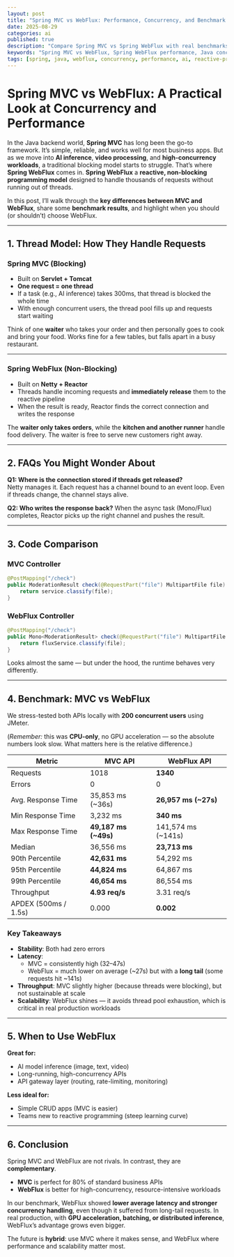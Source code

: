```yaml
---
layout: post
title: "Spring MVC vs WebFlux: Performance, Concurrency, and Benchmark Comparison"
date: 2025-08-29
categories: ai
published: true
description: "Compare Spring MVC vs Spring WebFlux with real benchmarks. Learn their performance, scalability, and best use cases for high-concurrency and AI applications."
keywords: "Spring MVC vs WebFlux, Spring WebFlux performance, Java concurrency, reactive programming, Spring benchmarks, API scalability, AI inference in Java"
tags: [spring, java, webflux, concurrency, performance, ai, reactive-programming, benchmarks]
---
```


# Spring MVC vs WebFlux: A Practical Look at Concurrency and Performance
In the Java backend world, **Spring MVC** has long been the go-to framework. It’s simple, reliable, and works well for most business apps. But as we move into **AI inference**, **video processing**, and **high-concurrency workloads**, a traditional blocking model starts to struggle. That’s where **Spring WebFlux** comes in. **Spring WebFlux** a **reactive, non-blocking programming model** designed to handle thousands of requests without running out of threads.

In this post, I’ll walk through the **key differences between MVC and WebFlux**, share some **benchmark results**, and highlight when you should (or shouldn’t) choose WebFlux.  

---

## 1. Thread Model: How They Handle Requests

### Spring MVC (Blocking)
- Built on **Servlet + Tomcat**
- **One request = one thread**
- If a task (e.g., AI inference) takes 300ms, that thread is blocked the whole time 
- With enough concurrent users, the thread pool fills up and requests start waiting 

Think of one **waiter** who takes your order and then personally goes to cook and bring your food. Works fine for a few tables, but falls apart in a busy restaurant.

---

### Spring WebFlux (Non-Blocking)
- Built on **Netty + Reactor**
- Threads handle incoming requests and **immediately release** them to the reactive pipeline
- When the result is ready, Reactor finds the correct connection and writes the response  

The **waiter only takes orders**, while the **kitchen and another runner** handle food delivery. The waiter is free to serve new customers right away.

---

## 2. FAQs You Might Wonder About 

**Q1: Where is the connection stored if threads get released?**  
Netty manages it. Each request has a channel bound to an event loop. Even if threads change, the channel stays alive.

**Q2: Who writes the response back?** 
When the async task (Mono/Flux) completes, Reactor picks up the right channel and pushes the result.

---

## 3. Code Comparison  

### MVC Controller
```java
@PostMapping("/check")
public ModerationResult check(@RequestPart("file") MultipartFile file) throws Exception {
    return service.classify(file);
}
```

### WebFlux Controller
```java
@PostMapping("/check")
public Mono<ModerationResult> check(@RequestPart("file") MultipartFile file) {
    return fluxService.classify(file);
}
```

Looks almost the same — but under the hood, the runtime behaves very differently.  

---

## 4. Benchmark: MVC vs WebFlux  
We stress-tested both APIs locally with **200 concurrent users** using JMeter.

(*Remember:* this was **CPU-only**, no GPU acceleration — so the absolute numbers look slow. What matters here is the relative difference.) 

| Metric | MVC API | WebFlux API |
|--------|---------|-------------|
| Requests | 1018 | **1340** |
| Errors | 0 | 0 |
| Avg. Response Time | 35,853 ms (~36s) | **26,957 ms (~27s)** |
| Min Response Time | 3,232 ms | **340 ms** |
| Max Response Time | **49,187 ms (~49s)** | 141,574 ms (~141s) |
| Median | 36,556 ms | **23,713 ms** |
| 90th Percentile | **42,631 ms** | 54,292 ms |
| 95th Percentile | **44,824 ms** | 64,867 ms |
| 99th Percentile | **46,654 ms** | 86,554 ms |
| Throughput | **4.93 req/s** | 3.31 req/s |
| APDEX (500ms / 1.5s) | 0.000 | **0.002** |

### Key Takeaways
- **Stability**: Both had zero errors 
- **Latency**:  
  - MVC = consistently high (32–47s)  
  - WebFlux = much lower on average (~27s) but with a **long tail** (some requests hit ~141s)  
- **Throughput**: MVC slightly higher (because threads were blocking), but not sustainable at scale
- **Scalability**: WebFlux shines — it avoids thread pool exhaustion, which is critical in real production workloads

---

## 5. When to Use WebFlux  

**Great for:**
- AI model inference (image, text, video)
- Long-running, high-concurrency APIs 
- API gateway layer (routing, rate-limiting, monitoring)

**Less ideal for:**
- Simple CRUD apps (MVC is easier)
- Teams new to reactive programming (steep learning curve)

---

## 6. Conclusion
Spring MVC and WebFlux are not rivals. In contrast, they are **complementary**.
- **MVC** is perfect for 80% of standard business APIs
- **WebFlux** is better for high-concurrency, resource-intensive workloads

In our benchmark, WebFlux showed **lower average latency and stronger concurrency handling**, even though it suffered from long-tail requests. In real production, with **GPU acceleration, batching, or distributed inference**, WebFlux’s advantage grows even bigger.

The future is **hybrid**: use MVC where it makes sense, and WebFlux where performance and scalability matter most. 